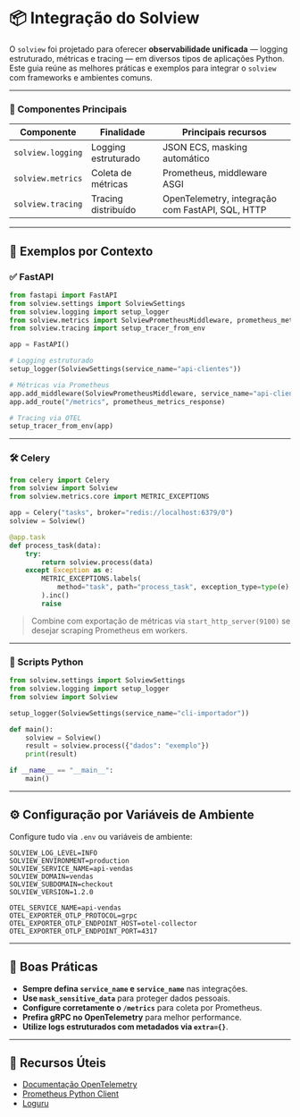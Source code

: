 # 📦 Integração do Solview

O `solview` foi projetado para oferecer **observabilidade unificada** — logging estruturado, métricas e tracing — em diversos tipos de aplicações Python. Este guia reúne as melhores práticas e exemplos para integrar o `solview` com frameworks e ambientes comuns.

---

### 🧩 Componentes Principais

| Componente | Finalidade | Principais recursos |
|-----------|------------|---------------------|
| `solview.logging` | Logging estruturado | JSON ECS, masking automático |
| `solview.metrics` | Coleta de métricas | Prometheus, middleware ASGI |
| `solview.tracing` | Tracing distribuído | OpenTelemetry, integração com FastAPI, SQL, HTTP |

---

## 🚀 Exemplos por Contexto

### ✅ FastAPI

```python
from fastapi import FastAPI
from solview.settings import SolviewSettings
from solview.logging import setup_logger
from solview.metrics import SolviewPrometheusMiddleware, prometheus_metrics_response
from solview.tracing import setup_tracer_from_env

app = FastAPI()

# Logging estruturado
setup_logger(SolviewSettings(service_name="api-clientes"))

# Métricas via Prometheus
app.add_middleware(SolviewPrometheusMiddleware, service_name="api-clientes")
app.add_route("/metrics", prometheus_metrics_response)

# Tracing via OTEL
setup_tracer_from_env(app)
```

---

### 🛠️ Celery

```python
from celery import Celery
from solview import Solview
from solview.metrics.core import METRIC_EXCEPTIONS

app = Celery("tasks", broker="redis://localhost:6379/0")
solview = Solview()

@app.task
def process_task(data):
    try:
        return solview.process(data)
    except Exception as e:
        METRIC_EXCEPTIONS.labels(
            method="task", path="process_task", exception_type=type(e).__name__, service_name="worker-tasks"
        ).inc()
        raise
```

> Combine com exportação de métricas via `start_http_server(9100)` se desejar scraping Prometheus em workers.

---

### 🐍 Scripts Python

```python
from solview.settings import SolviewSettings
from solview.logging import setup_logger
from solview import Solview

setup_logger(SolviewSettings(service_name="cli-importador"))

def main():
    solview = Solview()
    result = solview.process({"dados": "exemplo"})
    print(result)

if __name__ == "__main__":
    main()
```

---

## ⚙️ Configuração por Variáveis de Ambiente

Configure tudo via `.env` ou variáveis de ambiente:

```env
SOLVIEW_LOG_LEVEL=INFO
SOLVIEW_ENVIRONMENT=production
SOLVIEW_SERVICE_NAME=api-vendas
SOLVIEW_DOMAIN=vendas
SOLVIEW_SUBDOMAIN=checkout
SOLVIEW_VERSION=1.2.0

OTEL_SERVICE_NAME=api-vendas
OTEL_EXPORTER_OTLP_PROTOCOL=grpc
OTEL_EXPORTER_OTLP_ENDPOINT_HOST=otel-collector
OTEL_EXPORTER_OTLP_ENDPOINT_PORT=4317
```

---

## 🧪 Boas Práticas

- **Sempre defina `service_name` e `service_name`** nas integrações.
- **Use `mask_sensitive_data`** para proteger dados pessoais.
- **Configure corretamente o `/metrics`** para coleta por Prometheus.
- **Prefira gRPC no OpenTelemetry** para melhor performance.
- **Utilize logs estruturados com metadados via `extra={}`**.

---

## 🔗 Recursos Úteis

- [Documentação OpenTelemetry](https://opentelemetry.io/docs/)
- [Prometheus Python Client](https://github.com/prometheus/client_python)
- [Loguru](https://github.com/Delgan/loguru)
